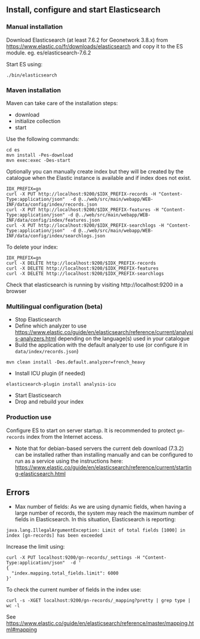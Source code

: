 ## Install, configure and start Elasticsearch

### Manual installation

Download Elasticsearch (at least 7.6.2 for Geonetwork 3.8.x) from https://www.elastic.co/fr/downloads/elasticsearch
and copy it to the ES module. eg. es/elasticsearch-7.6.2
 
Start ES using:

```shell script
./bin/elasticsearch
```


### Maven installation

Maven can take care of the installation steps:
* download
* initialize collection
* start

Use the following commands:

```shell script
cd es
mvn install -Pes-download
mvn exec:exec -Des-start
```

Optionally you can manually create index but they will be created by the catalogue when 
the Elastic instance is available and if index does not exist.


```shell script
IDX_PREFIX=gn
curl -X PUT http://localhost:9200/$IDX_PREFIX-records -H "Content-Type:application/json"  -d @../web/src/main/webapp/WEB-INF/data/config/index/records.json
curl -X PUT http://localhost:9200/$IDX_PREFIX-features -H "Content-Type:application/json" -d @../web/src/main/webapp/WEB-INF/data/config/index/features.json
curl -X PUT http://localhost:9200/$IDX_PREFIX-searchlogs -H "Content-Type:application/json"  -d @../web/src/main/webapp/WEB-INF/data/config/index/searchlogs.json
```

To delete your index:

```shell script
IDX_PREFIX=gn
curl -X DELETE http://localhost:9200/$IDX_PREFIX-records
curl -X DELETE http://localhost:9200/$IDX_PREFIX-features
curl -X DELETE http://localhost:9200/$IDX_PREFIX-searchlogs
```

 Check that elasticsearch is running by visiting http://localhost:9200 in a browser

### Multilingual configuration (beta)


* Stop Elasticsearch
* Define which analyzer to use https://www.elastic.co/guide/en/elasticsearch/reference/current/analysis-analyzers.html depending on the language(s) used in your catalogue
* Build the application with the default analyzer to use (or configure it in `data/index/records.json`)

```shell script
mvn clean install -Des.default.analyzer=french_heavy
```

* Install ICU plugin (if needed)

```shell script
elasticsearch-plugin install analysis-icu
```

* Start Elasticsearch
* Drop and rebuild your index


### Production use

Configure ES to start on server startup. It is recommended to protect `gn-records` index from the Internet access.

 * Note that for debian-based servers the current deb download (7.3.2) can be installed rather than installing manually and can be configured to run as a service using the instructions here: https://www.elastic.co/guide/en/elasticsearch/reference/current/starting-elasticsearch.html


## Errors

* Max number of fields: As we are using dynamic fields, when having a large number of records, the system may reach the maximum number of fields in Elasticsearch. In this situation, Elasticsearch is reporting: 

```
java.lang.IllegalArgumentException: Limit of total fields [1000] in index [gn-records] has been exceeded
```

Increase the limit using:

```shell script
curl -X PUT localhost:9200/gn-records/_settings -H "Content-Type:application/json"  -d '
{
  "index.mapping.total_fields.limit": 6000
}'
```

To check the current number of fields in the index use:

```shell script
curl -s -XGET localhost:9200/gn-records/_mapping?pretty | grep type | wc -l
```

See https://www.elastic.co/guide/en/elasticsearch/reference/master/mapping.html#mapping
